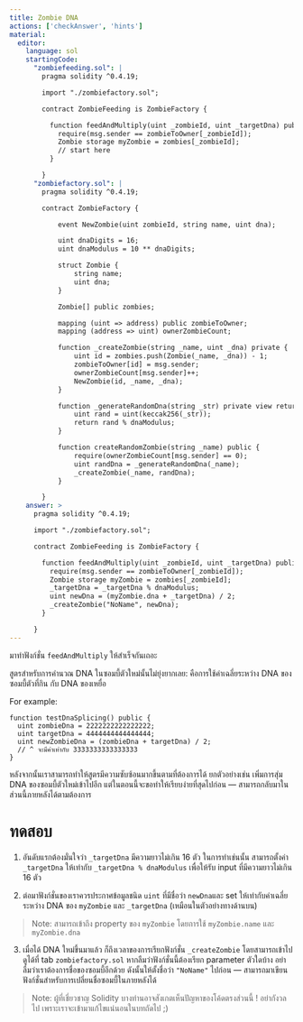 ```yaml
---
title: Zombie DNA
actions: ['checkAnswer', 'hints']
material:
  editor:
    language: sol
    startingCode:
      "zombiefeeding.sol": |
        pragma solidity ^0.4.19;

        import "./zombiefactory.sol";

        contract ZombieFeeding is ZombieFactory {

          function feedAndMultiply(uint _zombieId, uint _targetDna) public {
            require(msg.sender == zombieToOwner[_zombieId]);
            Zombie storage myZombie = zombies[_zombieId];
            // start here
          }

        }
      "zombiefactory.sol": |
        pragma solidity ^0.4.19;

        contract ZombieFactory {

            event NewZombie(uint zombieId, string name, uint dna);

            uint dnaDigits = 16;
            uint dnaModulus = 10 ** dnaDigits;

            struct Zombie {
                string name;
                uint dna;
            }

            Zombie[] public zombies;

            mapping (uint => address) public zombieToOwner;
            mapping (address => uint) ownerZombieCount;

            function _createZombie(string _name, uint _dna) private {
                uint id = zombies.push(Zombie(_name, _dna)) - 1;
                zombieToOwner[id] = msg.sender;
                ownerZombieCount[msg.sender]++;
                NewZombie(id, _name, _dna);
            }

            function _generateRandomDna(string _str) private view returns (uint) {
                uint rand = uint(keccak256(_str));
                return rand % dnaModulus;
            }

            function createRandomZombie(string _name) public {
                require(ownerZombieCount[msg.sender] == 0);
                uint randDna = _generateRandomDna(_name);
                _createZombie(_name, randDna);
            }

        }
    answer: >
      pragma solidity ^0.4.19;

      import "./zombiefactory.sol";

      contract ZombieFeeding is ZombieFactory {

        function feedAndMultiply(uint _zombieId, uint _targetDna) public {
          require(msg.sender == zombieToOwner[_zombieId]);
          Zombie storage myZombie = zombies[_zombieId];
          _targetDna = _targetDna % dnaModulus;
          uint newDna = (myZombie.dna + _targetDna) / 2;
          _createZombie("NoName", newDna);
        }

      }
---
```


มาทำฟังก์ชั่น `feedAndMultiply` ให้สำเร็จกันเถอะ

สูตรสำหรับการคำนวณ DNA ในซอมบี้ตัวใหม่นั้นไม่ยุ่งยากเลย: คือการใช้ค่าเฉลี่ยระหว่าง DNA ของซอมบี้ตัวที่กิน กับ DNA ของเหยื่อ 

For example:

```
function testDnaSplicing() public {
  uint zombieDna = 2222222222222222;
  uint targetDna = 4444444444444444;
  uint newZombieDna = (zombieDna + targetDna) / 2;
  // ^ จะมีค่าเท่ากับ 3333333333333333
}
```

หลังจากนั้นเราสามารถทำให้สูตรมีความซับซ้อนมากขึ้นตามที่ต้องการได้ ยกตัวอย่างเช่น เพิ่มการสุ่ม DNA ของซอมบี้ตัวใหม่เข้าไปอีก แต่ในตอนนี้จะขอทำให้เรียบง่ายที่สุดไปก่อน — สามารถกลับมาในส่วนนี้ภายหลังได้ตามต้องการ

# ทดสอบ

1. อันดับแรกต้องมั่นใจว่า `_targetDna` มีความยาวไม่เกิน 16 ตัว ในการทำเช่นนั้น สามารถตั้งค่า `_targetDna` ให้เท่ากับ `_targetDna % dnaModulus` เพื่อให้รับ input ที่มีความยาวไม่เกิน 16 ตัว

2. ต่อมาฟังก์ชั่นของเราควรประกาศข้อมูลชนิด `uint` ที่มีชื่อว่า `newDna`และ set ให้เท่ากับค่าเฉลี่ยระหว่าง DNA ของ `myZombie` และ `_targetDna` (เหมือนในตัวอย่างทางด้านบน)

  > Note: สามารถเข้าถึง property ของ `myZombie` โดยการใช้ `myZombie.name` และ `myZombie.dna`

3. เมื่อได้ DNA ใหม่ขึ้นมาแล้ว ก็ถึงเวลาของการเรียกฟังก์ชั่น `_createZombie` โดยสามารถเข้าไปดูได้ที่ tab `zombiefactory.sol` หากลืมว่าฟังก์ชั่นนี้ต้องเรียก parameter ตัวใดบ้าง อย่าลืมว่าเราต้องการชื่อของซอมบี้อีกด้วย ดังนั้นให้ตั้งชื่อว่า `"NoName"` ไปก่อน — สามารถมาเขียนฟังก์ชั่นสำหรับการเปลี่ยนชื่อซอมบี้ในภายหลังได้

> Note: ผู้ที่เชี่ยวชาญ Solidity บางท่านอาจสังเกตเห็นปัญหาของโค้ดตรงส่วนนี้ ! อย่ากังวลไป เพราะเราจะเข้ามาแก้ไขแน่นอนในบทถัดไป ;)
